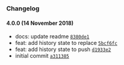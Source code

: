 ### Changelog

#### 4.0.0 (14 November 2018)
- docs: update readme [`8380de1`](https://github.com/w33ble/history-extra/commit/8380de1d458e0f152600bad8bf67bba2fc23dea1)
- feat: add history state to replace [`5bcf6fc`](https://github.com/w33ble/history-extra/commit/5bcf6fc1d40e670b91ca75581c26a7fae5b6c4cf)
- feat: add history state to push [`d1933e2`](https://github.com/w33ble/history-extra/commit/d1933e2a00eb3440db91f31439bcefb430301c8b)
- initial commit [`a311385`](https://github.com/w33ble/history-extra/commit/a311385cfbfcaf8c854b9297da79cdbeaced91f3)
